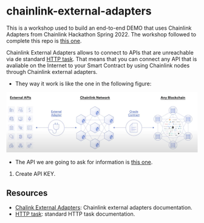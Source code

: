 # chainlink-external-adapters

This is a workshop used to build an end-to-end DEMO that uses Chainlink Adapters from Chainlink Hackathon Spring 2022.
The workshop followed to complete this repo is [this one](https://www.youtube.com/watch?v=fICFYsN4E74&t=2527s).

Chainlink External Adapters allows to connect to APIs that are unreachable via de standard [HTTP task](https://docs.chain.link/docs/jobs/task-types/http/). That means that you can connect any API that is avaliable on the Internet to your Smart Contract by using Chainlink nodes through Chainlink external adapters.

- They way it work is like the one in the following figure:
<img src="./images/adapters.png">

- The API we are going to ask for information is [this one](https://developers.halodotapi.com).
1. Create API KEY.


## Resources
- [Chalink External Adapters](https://docs.chain.link/docs/external-adapters/): Chainlink external adapters documentation.
- [HTTP task](https://docs.chain.link/docs/jobs/task-types/http/): standard HTTP task documentation.